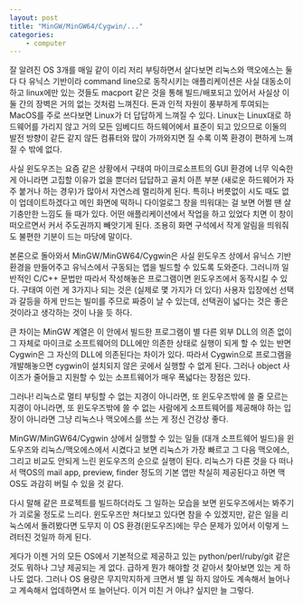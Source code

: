 ```yaml
---
layout: post
title: "MinGW/MinGW64/Cygwin/..."
categories:
    - computer
---
```


잘 알려진 OS 3개를 매일 같이 이리 저리 부팅하면서 살다보면 리눅스와 맥오에스는 둘다 다 유닉스 기반이라 command line으로 동작시키는 애플리케이션은 사실 대동소이하고 linux에만 있는 것들도 macport 같은 것을 통해 빌드/배포되고 있어서 사실상 이 둘 간의 장벽은 거의 없는 것처럼 느껴진다. 돈과 인적 자원이 풍부하게 투여되는 MacOS를 주로 쓰다보면 Linux가 더 답답하게 느껴질 수 있다. Linux는 Linux대로 하드웨어를 가리지 않고 거의 모든 임베디드 하드웨어에서 표준이 되고 있으므로 이둘의 발전 방향이 같든 같지 않든 컴퓨터와 많이 가까와지면 질 수록 이쪽 환경이 편하게 느껴질 수 밖에 없다.

사실 윈도우즈는 요즘 같은 상황에서 구태여 마이크로소프트의 GUI 환경에 너무 익숙한 게 아니라면 고집할 이유가 없을 뿐더러 답답하고 골치 아픈 부분 (새로운 하드웨어가 자주 붙거나 하는 경우)가 많아서 자연스레 멀리하게 된다. 특히나 버릇없이 시도 때도 없이 업데이트하겠다고 메인 화면에 떡하니 다이얼로그 창을 띄워대는 걸 보면 어쩔 땐 살기충만한 느낌도 들 때가 있다. 어떤 애플리케이션에서 작업을 하고 있었다 치면 이 창이 떠오르면서 커서 주도권까지 빼앗기게 된다. 조용히 화면 구석에서 작게 알림을 띄워줘도 불편한 기분이 드는 마당에 말이다. 

본론으로 돌아와서 MinGW/MinGW64/Cygwin은 사실 윈도우즈 상에서 유닉스 기반 환경을 만들어주고 유닉스에서 구동되는 앱을 빌드할 수 있도록 도와준다. 그러니까 일반적인 C/C++ 문법만 따라서 작성해놓은 프로그램이면 윈도우즈에서 동작시킬 수 있다. 구태여 이런 게 3가지나 되는 것은 (실제로 몇 가지가 더 있다) 사용자 입장에선 선택과 갈등을 하게 만드는 빌미를 주므로 짜증이 날 수 있는데, 선택권이 넓다는 것은 좋은 것이라고 생각하는 것이 나을 듯 하다.

큰 차이는 MinGW 계열은 이 안에서 빌드한 프로그램이 별 다른 외부 DLL의 의존 없이 그 자체로 마이크로 소프트웨어의 DLL에만 의존한 상태로 실행이 되게 할 수 있는 반면 Cygwin은 그 자신의 DLL에 의존된다는 차이가 있다. 따라서 Cygwin으로 프로그램을 개발해놓으면 cygwin이 설치되지 않은 곳에서 실행할 수 없게 된다. 그러나 object 사이즈가 줄어들고 지원할 수 있는 소프트웨어가 매우 폭넓다는 장점은 있다.

그러나! 리눅스로 멀티 부팅할 수 없는 지경이 아니라면, 또 윈도우즈밖에 쓸 줄 모르는 지경이 아니라면, 또 윈도우즈밖에 쓸 수 없는 사람에게 소프트웨어를 제공해야 하는 입장이 아니라면 그냥 리눅스나 맥오에스를 쓰는 게 정신 건강상 좋다. 

MinGW/MinGW64/Cygwin 상에서 실행할 수 있는 일들 (대개 소프트웨어 빌드)을 윈도우즈와 리눅스/맥오에스에서 시켰다고 보면 리눅스가 가장 빠르고 그 다음 맥오에스, 그리고 비교도 안되게 느린 윈도우즈의 순으로 실행이 된다. 리눅스가 다른 것을 다 떠나서 맥OS의 mail app, preview, finder 정도의 기본 앱만 착실히 제공된다고 하면 맥OS도 과감히 버릴 수 있을 것 같다. 

다시 말해 같은 프로젝트를 빌드하더라도 그 일하는 모습을 보면 윈도우즈에서는 봐주기가 괴로울 정도로 느리다. 윈도우즈만 쳐다보고 있다면 참을 수 있겠지만, 같은 일을 리눅스에서 돌려봤다면 도무지 이 OS 환경(윈도우즈)에는 무슨 문제가 있어서 이렇게 느려터진 것일까 하게 된다. 

게다가 이젠 거의 모든 OS에서 기본적으로 제공하고 있는 python/perl/ruby/git 같은 것도 뭐하나 그냥 제공되는 게 없다. 급하게 뭔가 해야할 것 같아서 찾아보면 있는 게 하나도 없다. 그러나 OS 용량은 무지막지하게 크면서 별 일 하지 않아도 계속해서 늘어나고 계속해서 업데하면서 또 늘어난다. 이거 미친 거 아냐? 싶지만 늘 그렇다.

